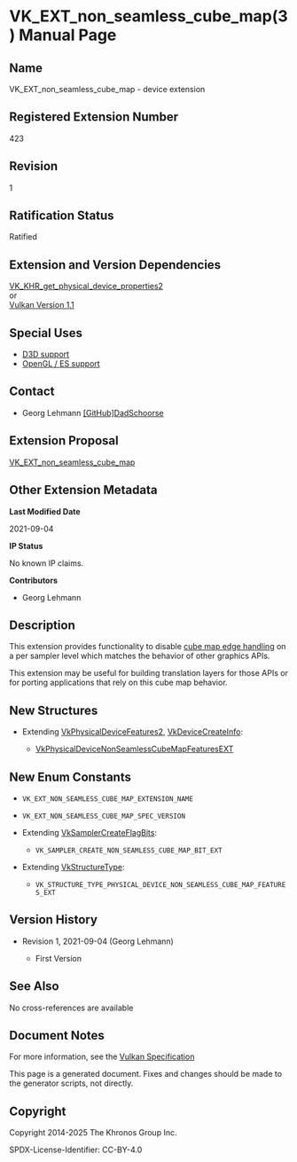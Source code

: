 # VK\_EXT\_non\_seamless\_cube\_map(3) Manual Page

## Name

VK\_EXT\_non\_seamless\_cube\_map - device extension



## [](#_registered_extension_number)Registered Extension Number

423

## [](#_revision)Revision

1

## [](#_ratification_status)Ratification Status

Ratified

## [](#_extension_and_version_dependencies)Extension and Version Dependencies

[VK\_KHR\_get\_physical\_device\_properties2](https://registry.khronos.org/vulkan/specs/latest/man/html/VK_KHR_get_physical_device_properties2.html)  
or  
[Vulkan Version 1.1](#versions-1.1)

## [](#_special_uses)Special Uses

- [D3D support](https://registry.khronos.org/vulkan/specs/latest/html/vkspec.html#extendingvulkan-compatibility-specialuse)
- [OpenGL / ES support](https://registry.khronos.org/vulkan/specs/latest/html/vkspec.html#extendingvulkan-compatibility-specialuse)

## [](#_contact)Contact

- Georg Lehmann [\[GitHub\]DadSchoorse](https://github.com/KhronosGroup/Vulkan-Docs/issues/new?body=%5BVK_EXT_non_seamless_cube_map%5D%20%40DadSchoorse%0A%2AHere%20describe%20the%20issue%20or%20question%20you%20have%20about%20the%20VK_EXT_non_seamless_cube_map%20extension%2A)

## [](#_extension_proposal)Extension Proposal

[VK\_EXT\_non\_seamless\_cube\_map](https://github.com/KhronosGroup/Vulkan-Docs/tree/main/proposals/VK_EXT_non_seamless_cube_map.adoc)

## [](#_other_extension_metadata)Other Extension Metadata

**Last Modified Date**

2021-09-04

**IP Status**

No known IP claims.

**Contributors**

- Georg Lehmann

## [](#_description)Description

This extension provides functionality to disable [cube map edge handling](https://registry.khronos.org/vulkan/specs/latest/html/vkspec.html#textures-cubemapedge) on a per sampler level which matches the behavior of other graphics APIs.

This extension may be useful for building translation layers for those APIs or for porting applications that rely on this cube map behavior.

## [](#_new_structures)New Structures

- Extending [VkPhysicalDeviceFeatures2](https://registry.khronos.org/vulkan/specs/latest/man/html/VkPhysicalDeviceFeatures2.html), [VkDeviceCreateInfo](https://registry.khronos.org/vulkan/specs/latest/man/html/VkDeviceCreateInfo.html):
  
  - [VkPhysicalDeviceNonSeamlessCubeMapFeaturesEXT](https://registry.khronos.org/vulkan/specs/latest/man/html/VkPhysicalDeviceNonSeamlessCubeMapFeaturesEXT.html)

## [](#_new_enum_constants)New Enum Constants

- `VK_EXT_NON_SEAMLESS_CUBE_MAP_EXTENSION_NAME`
- `VK_EXT_NON_SEAMLESS_CUBE_MAP_SPEC_VERSION`
- Extending [VkSamplerCreateFlagBits](https://registry.khronos.org/vulkan/specs/latest/man/html/VkSamplerCreateFlagBits.html):
  
  - `VK_SAMPLER_CREATE_NON_SEAMLESS_CUBE_MAP_BIT_EXT`
- Extending [VkStructureType](https://registry.khronos.org/vulkan/specs/latest/man/html/VkStructureType.html):
  
  - `VK_STRUCTURE_TYPE_PHYSICAL_DEVICE_NON_SEAMLESS_CUBE_MAP_FEATURES_EXT`

## [](#_version_history)Version History

- Revision 1, 2021-09-04 (Georg Lehmann)
  
  - First Version

## [](#_see_also)See Also

No cross-references are available

## [](#_document_notes)Document Notes

For more information, see the [Vulkan Specification](https://registry.khronos.org/vulkan/specs/latest/html/vkspec.html#VK_EXT_non_seamless_cube_map)

This page is a generated document. Fixes and changes should be made to the generator scripts, not directly.

## [](#_copyright)Copyright

Copyright 2014-2025 The Khronos Group Inc.

SPDX-License-Identifier: CC-BY-4.0